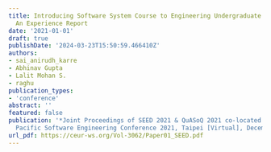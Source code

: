 ```yaml
---
title: Introducing Software System Course to Engineering Undergraduate Students -
  An Experience Report
date: '2021-01-01'
draft: true
publishDate: '2024-03-23T15:50:59.466410Z'
authors:
- sai_anirudh_karre
- Abhinav Gupta
- Lalit Mohan S.
- raghu
publication_types:
- 'conference'
abstract: ''
featured: false
publication: '*Joint Proceedings of SEED 2021 & QuASoQ 2021 co-located with 28th Asia
  Pacific Software Engineering Conference 2021, Taipei [Virtual], December 6, 2021*'
url_pdf: https://ceur-ws.org/Vol-3062/Paper01_SEED.pdf
---
```



